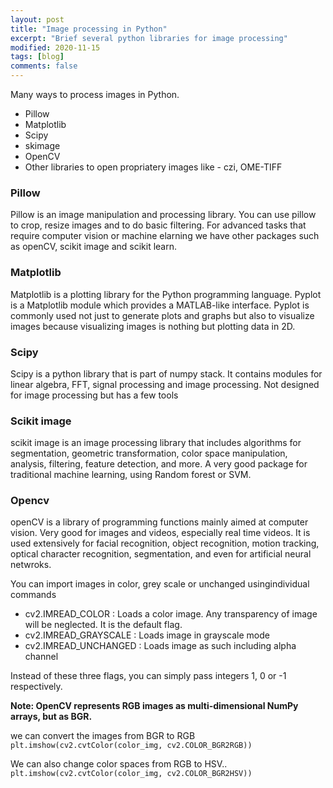 ```yaml
---
layout: post
title: "Image processing in Python"
excerpt: "Brief several python libraries for image processing"
modified: 2020-11-15
tags: [blog]
comments: false
---
```

Many ways to process images in Python.
- Pillow
- Matplotlib
- Scipy
- skimage
- OpenCV
- Other libraries to open propriatery images like - czi, OME-TIFF

### Pillow
Pillow is an image manipulation and processing library. You can use pillow to crop, resize images and to do basic filtering. For advanced tasks that require computer vision or machine elarning we have other packages such as openCV, scikit image and scikit learn. 

### Matplotlib
Matplotlib is a plotting library for the Python programming language. Pyplot is a Matplotlib module which provides a MATLAB-like interface. Pyplot is commonly used not just to generate plots and graphs but also to visualize images because visualizing images is nothing but plotting data in 2D. 

### Scipy
Scipy is a python library that is part of numpy stack. It contains modules for linear algebra, FFT, signal processing and image processing. Not designed for image processing but has a few tools

### Scikit image
scikit image is an image processing library that includes algorithms for segmentation, geometric transformation, color space manipulation, analysis, filtering, feature detection, and more. A very good package for traditional machine learning, using Random forest or SVM.

### Opencv
openCV is a library of programming functions mainly aimed at computer vision. Very good for images and videos, especially real time videos. It is used extensively for facial recognition, object recognition, motion tracking, optical character recognition, segmentation, and even for artificial neural netwroks. 

You can import images in color, grey scale or unchanged usingindividual commands 
- cv2.IMREAD_COLOR : Loads a color image. Any transparency of image will be neglected. It is the default flag.
- cv2.IMREAD_GRAYSCALE : Loads image in grayscale mode
- cv2.IMREAD_UNCHANGED : Loads image as such including alpha channel  

Instead of these three flags, you can simply pass integers 1, 0 or -1 respectively.

**Note: OpenCV represents RGB images as multi-dimensional NumPy arrays, but as BGR.**

we can convert the images from BGR to RGB  
`plt.imshow(cv2.cvtColor(color_img, cv2.COLOR_BGR2RGB))`

We can also change color spaces from RGB to HSV..  
`plt.imshow(cv2.cvtColor(color_img, cv2.COLOR_BGR2HSV))`
